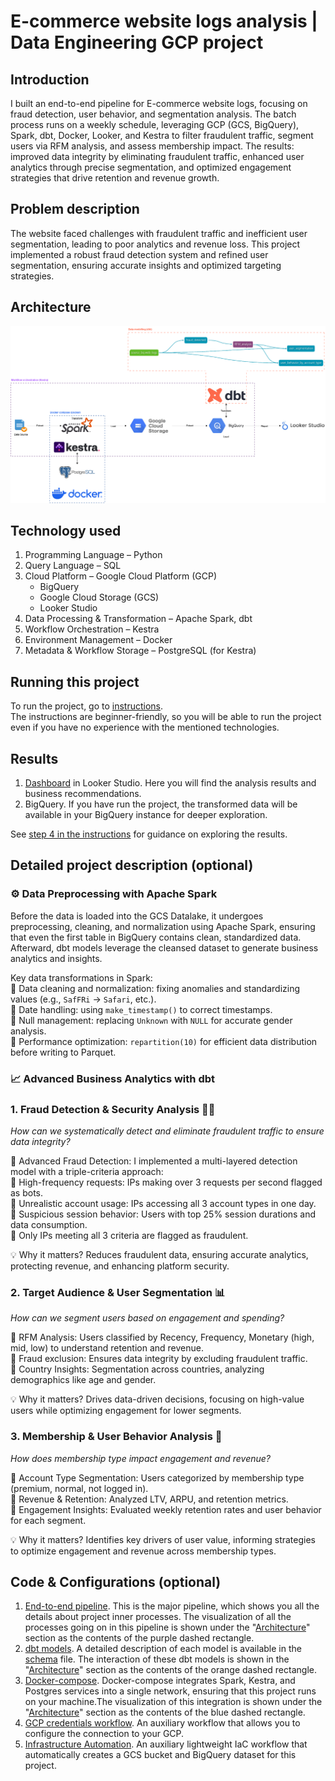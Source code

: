 # E-commerce website logs analysis | Data Engineering GCP project

## Introduction
I built an end-to-end pipeline for E-commerce website logs, focusing on fraud detection, user behavior, and segmentation analysis. The batch process runs on a weekly schedule, leveraging GCP (GCS, BigQuery), Spark, dbt, Docker, Looker, and Kestra to filter fraudulent traffic, segment users via RFM analysis, and assess membership impact. The results: improved data integrity by eliminating fraudulent traffic, enhanced user analytics through precise segmentation, and optimized engagement strategies that drive retention and revenue growth.

## Problem description
The website faced challenges with fraudulent traffic and inefficient user segmentation, leading to poor analytics and revenue loss. This project implemented a robust fraud detection system and refined user segmentation, ensuring accurate insights and optimized targeting strategies.

## Architecture
![data architecture](project_insides/Data_architecture.png)

## Technology used
1. Programming Language – Python
2. Query Language – SQL
3. Cloud Platform – Google Cloud Platform (GCP)
   - BigQuery
   - Google Cloud Storage (GCS)
   - Looker Studio
4. Data Processing & Transformation – Apache Spark, dbt
5. Workflow Orchestration – Kestra
6. Environment Management – Docker
7. Metadata & Workflow Storage – PostgreSQL (for Kestra)

## Running this project
To run the project, go to [instructions](INSTRUCTIONS.md). \
The instructions are beginner-friendly, so you will be able to run the project even if you have no experience with the mentioned technologies.


## Results
1. [Dashboard](https://lookerstudio.google.com/s/quHfV4HKzzA) in Looker Studio. Here you will find the analysis results and business recommendations.
2. BigQuery. If you have run the project, the transformed data will be available in your BigQuery instance for deeper exploration.

See [step 4 in the instructions](https://github.com/Hexagon9099/website_logs/blob/main/INSTRUCTIONS.md#step-4-exploring-the-project-results) for guidance on exploring the results.

## Detailed project description (optional)
### ⚙️ Data Preprocessing with Apache Spark
Before the data is loaded into the GCS Datalake, it undergoes preprocessing, cleaning, and normalization using Apache Spark, ensuring that even the first table in BigQuery contains clean, standardized data. Afterward, dbt models leverage the cleansed dataset to generate business analytics and insights.

Key data transformations in Spark: \
🔹 Data cleaning and normalization: fixing anomalies and standardizing values (e.g., `SafFRi` → `Safari`, etc.). \
🔹 Date handling: using `make_timestamp()` to correct timestamps. \
🔹 Null management: replacing `Unknown` with `NULL` for accurate gender analysis. \
🔹 Performance optimization: `repartition(10)` for efficient data distribution before writing to Parquet. 

### 📈 Advanced Business Analytics with dbt
### 1. Fraud Detection & Security Analysis 🕵️‍♂️
_How can we systematically detect and eliminate fraudulent traffic to ensure data integrity?_

🚨 Advanced Fraud Detection: I implemented a multi-layered detection model with a triple-criteria approach: \
🔹 High-frequency requests: IPs making over 3 requests per second flagged as bots. \
🔹 Unrealistic account usage: IPs accessing all 3 account types in one day. \
🔹 Suspicious session behavior: Users with top 25% session durations and data consumption. \
🚨 Only IPs meeting all 3 criteria are flagged as fraudulent.

💡 Why it matters? Reduces fraudulent data, ensuring accurate analytics, protecting revenue, and enhancing platform security.

### 2. Target Audience & User Segmentation 📊
_How can we segment users based on engagement and spending?_

🔹 RFM Analysis: Users classified by Recency, Frequency, Monetary (high, mid, low) to understand retention and revenue. \
🔹 Fraud exclusion: Ensures data integrity by excluding fraudulent traffic. \
🔹 Country Insights: Segmentation across countries, analyzing demographics like age and gender.

💡 Why it matters? Drives data-driven decisions, focusing on high-value users while optimizing engagement for lower segments.

### 3. Membership & User Behavior Analysis 💎
_How does membership type impact engagement and revenue?_

🔹 Account Type Segmentation: Users categorized by membership type (premium, normal, not logged in). \
🔹 Revenue & Retention: Analyzed LTV, ARPU, and retention metrics. \
🔹 Engagement Insights: Evaluated weekly retention rates and user behavior for each segment.

💡 Why it matters? Identifies key drivers of user value, informing strategies to optimize engagement and revenue across membership types.

## Code & Configurations (optional)
1. [End-to-end pipeline](workflows/3_ETL_end_to_end_pipeline.yml). This is the major pipeline, which shows you all the details about project inner processes. The visualization of all the processes going on in this pipeline is shown under the "[Architecture](#Architecture)" section as the contents of the purple dashed rectangle.
2. [dbt models](project_insides/dbt/web_logs/models). A detailed description of each model is available in the [schema](project_insides/dbt/web_logs/models/schema.yml) file. The interaction of these dbt models is shown in the "[Architecture](#Architecture)" section as the contents of the orange dashed rectangle.
3. [Docker-compose](docker-compose.yml). Docker-compose integrates Spark, Kestra, and Postgres services into a single network, ensuring that this project runs on your machine.The visualization of this integration is shown under the "[Architecture](#Architecture)" section as the contents of the blue dashed rectangle.
4. [GCP credentials workflow](workflows/1_gcp_kv.yml). An auxiliary workflow that allows you to configure the connection to your GCP.
5. [Infrastructure Automation](workflows/2_gcp_setup.yml). An auxiliary lightweight IaC workflow that automatically creates a GCS bucket and BigQuery dataset for this project.







